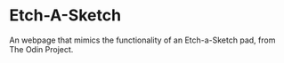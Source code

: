 # Etch-A-Sketch
An webpage that mimics the functionality of an Etch-a-Sketch pad, from The Odin Project.
